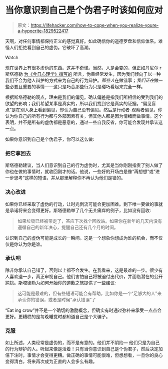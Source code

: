 # 当你意识到自己是个伪君子时该如何应对

> 原文：<https://lifehacker.com/how-to-cope-when-you-realize-youre-a-hypocrite-1829522417>

天啊，对任何事情都保持正义的感觉真好。如此确信你的道德罗盘和信仰体系。难怪人们拒绝看到自己的虚伪。它破坏了高潮。

Watch

现在世界上有很多虚伪的东西。这并不奇怪。当然，人是会变的，但正如丹尼尔·r·斯塔德勒 [为《今日心理学》撰写的](https://www.psychologytoday.com/us/blog/bias-fundamentals/201810/the-bias-and-embarrassment-hypocrisy) 所言，伪善经常发生，因为我们倾向于以一种我们不会为他人辩护的方式来为自己的行为辩护。*那些人*在做错事；*我们正在*做一些必要且重要的事情——这只是巧合那些行为只是碰巧看起来完全一样。

根据斯塔德勒的观点，理由是我们的偏见。确认偏差是指我们所相信的受到我们的欲望的影响；我们希望某事是真实的，所以我们找到它是真实的证据。“偏见盲点”是在别人身上看到偏见，却认为自己没有偏见。然后是行动者-观察者偏见，你认为你自己的所有行为都与外部因素有关，但其他人都是因为情绪而做事情。这个表明，并不是所有的虚伪都是恶意的，通过一些自我反省，你可能会发现并承认这一点。

如果你意识到自己是个伪君子，你可以这么做:

### 把它拿回去

斯塔德勒建议，当人们意识到自己的行为虚伪时，尤其是当你刚刚指责了别人做了你也在做的事情时，就收回刚才的话。他说，一些好的开场白是像“再想想”或“进一步思考”这样的短语，并从那里解释你不再认为他们是错的。

### 决心改进

如果你已经采取了虚伪的行动，让时光倒流可能会更加困难。剩下唯一要做的事就是承诺将来会变得更好。斯塔德勒举了几个无关痛痒的例子，比如没有回收:

> 如果垃圾已经被带走了，答应下次找个回收站。如果你在新年的几天内没有遵循自己的新年决心，提醒自己还有几个月的时间。

认识到自己的虚伪可能是成长的一瞬间。这是一个想象你想成为谁的机会，而不仅仅是你认为你是谁。

### 承认吧

除非你承认自己错了，否则以上都不会发生。在我看来，这是最难的一步。很少有人喜欢退一步，真正审视自己。他们害怕自己将被迫付出代价，并面临潜在的公开尴尬。斯塔德勒为如何开始你的道歉之旅提供了一些建议:

> 这可能是最难的，但有些短语可能会有帮助，比如你是一个“足够大的人”来承认你的错误，或者是时候“承认错误”了

“Eat ing crow”并不是一个确切的激励概念，但确实有时通过弥补来承受一点点会更好。更糟糕的是每晚睡觉时都知道自己是个大骗子。

### 克服

如上所述，人类经常是虚伪的，而不是有意的。他们并不阴险— 他们只是为自己的行为辩护的人。听起来像是活着！只有当你意识到自己是个伪君子，然后决定加倍下注时，事情才会变得更糟。做正确的事情可能很难，但想想看，一旦你的良心变得清白，将来再次成为正直的人会多么有趣。